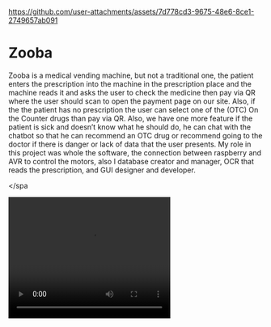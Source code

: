 
https://github.com/user-attachments/assets/7d778cd3-9675-48e6-8ce1-2749657ab091
<h1>Zooba</h1> 
Zooba is a medical vending machine, but not a traditional one, the patient enters the prescription into 
the machine in the prescription place and the machine reads it and asks the user to check the medicine 
then pay via QR where the user should scan to open the payment page on our site. Also, if the 
the patient has no prescription the user can select one of the (OTC) On the Counter drugs than pay 
via QR.  
Also, we have one more feature if the patient is sick and doesn’t know what he should do, he 
can chat with the chatbot so that he can recommend an OTC drug or recommend going to the doctor if 
there is danger or lack of data that the user presents. 
My role in this project was whole the software, the connection between raspberry and AVR to 
control the motors, also I database creator and manager, OCR that reads the prescription, and 
GUI designer and developer.

</spa

<video width="320" height="240" controls>
  <source src=" Gradution Project Promo.mp4" type="video/mp4">
</video>

